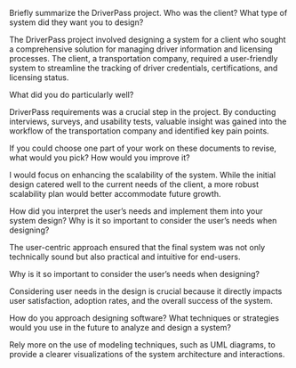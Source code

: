 Briefly summarize the DriverPass project. Who was the client? What type of system did they want you to design?

The DriverPass project involved designing a system for a client who sought a comprehensive solution for managing driver information and licensing processes. 
The client, a transportation company, required a user-friendly system to streamline the tracking of driver credentials, certifications, and licensing status.

What did you do particularly well?

DriverPass requirements was a crucial step in the project. 
By conducting interviews, surveys, and usability tests, valuable insight was gained into the workflow of the transportation company and identified key pain points. 

If you could choose one part of your work on these documents to revise, what would you pick? How would you improve it?

I would focus on enhancing the scalability of the system. While the initial design catered well to the current needs of the client, a more robust scalability plan would better accommodate future growth.

How did you interpret the user’s needs and implement them into your system design? Why is it so important to consider the user’s needs when designing?

The user-centric approach ensured that the final system was not only technically sound but also practical and intuitive for end-users. 

Why is it so important to consider the user’s needs when designing?

Considering user needs in the design is crucial because it directly impacts user satisfaction, adoption rates, and the overall success of the system. 

How do you approach designing software? What techniques or strategies would you use in the future to analyze and design a system?

Rely more on the use of modeling techniques, such as UML diagrams, to provide a clearer visualizations of the system architecture and interactions. 
